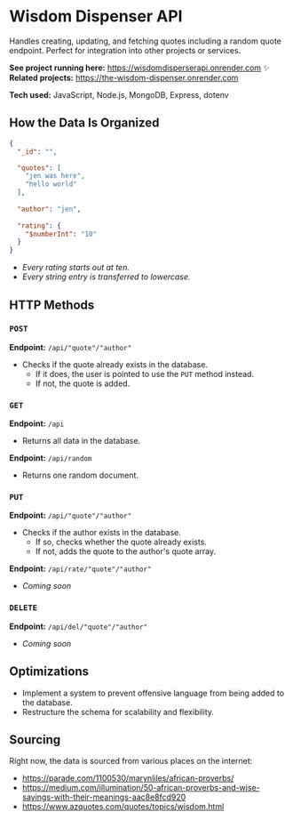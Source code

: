 # Wisdom Dispenser API  
Handles creating, updating, and fetching quotes including a random quote endpoint. Perfect for integration into other projects or services.

**See project running here:** https://wisdomdisperserapi.onrender.com ✨  
**Related projects:** https://the-wisdom-dispenser.onrender.com

**Tech used:** JavaScript, Node.js, MongoDB, Express, dotenv

## How the Data Is Organized

```json
{
  "_id": "",

  "quotes": [
    "jen was here",
    "hello world"
  ],
  
  "author": "jen",
  
  "rating": {
    "$numberInt": "10"
  }
}
```

- *Every rating starts out at ten.*  
- *Every string entry is transferred to lowercase.*

## HTTP Methods

### `POST`  
**Endpoint:** `/api/"quote"/"author"`  
- Checks if the quote already exists in the database.  
  - If it does, the user is pointed to use the `PUT` method instead.  
  - If not, the quote is added.

### `GET`  
**Endpoint:** `/api`  
- Returns all data in the database.

**Endpoint:** `/api/random`  
- Returns one random document.

### `PUT`  
**Endpoint:** `/api/"quote"/"author"`  
- Checks if the author exists in the database.  
  - If so, checks whether the quote already exists.  
  - If not, adds the quote to the author's quote array.

**Endpoint:** `/api/rate/"quote"/"author"`  
- *Coming soon*

### `DELETE`  
**Endpoint:** `/api/del/"quote"/"author"`  
- *Coming soon*

## Optimizations
- Implement a system to prevent offensive language from being added to the database.  
- Restructure the schema for scalability and flexibility.

## Sourcing  
Right now, the data is sourced from various places on the internet:  
- https://parade.com/1100530/marynliles/african-proverbs/  
- https://medium.com/illumination/50-african-proverbs-and-wise-sayings-with-their-meanings-aac8e8fcd920  
- https://www.azquotes.com/quotes/topics/wisdom.html
